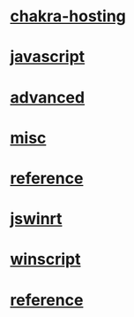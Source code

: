 # [chakra-hosting](chakra-hosting\TOC.md)
# [javascript](javascript\TOC.md)
# [advanced](javascript\advanced\TOC.md)
# [misc](javascript\misc\TOC.md)
# [reference](javascript\reference\TOC.md)
# [jswinrt](jswinrt\TOC.md)
# [winscript](winscript\TOC.md)
# [reference](winscript\reference\TOC.md)
